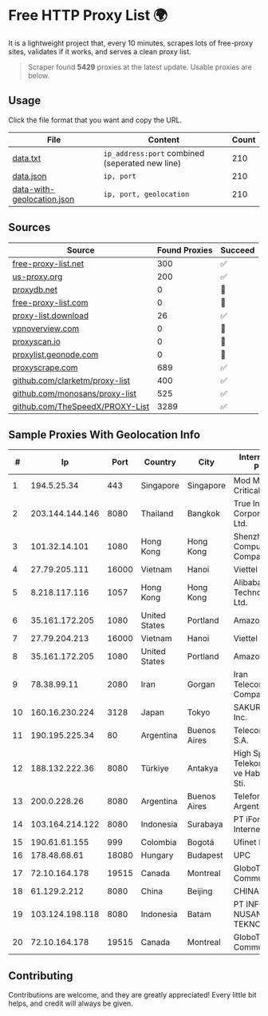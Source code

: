 
# Free HTTP Proxy List 🌍

It is a lightweight project that, every 10 minutes, scrapes lots of free-proxy sites, validates if it works, and serves a clean proxy list.


> Scraper found **5429** proxies at the latest update. Usable proxies are below.

## Usage

Click the file format that you want and copy the URL.


|File|Content|Count|
|----|-------|-----|
|[data.txt](https://raw.githubusercontent.com/themiralay/Proxy-List-World/master/data.txt)|`ip_address:port` combined (seperated new line)|210|
|[data.json](https://raw.githubusercontent.com/themiralay/Proxy-List-World/master/data.json)|`ip, port`|210|
|[data-with-geolocation.json](https://raw.githubusercontent.com/themiralay/Proxy-List-World/master/data-with-geolocation.json)|`ip, port, geolocation`|210|

## Sources

|Source|Found Proxies|Succeed|
|------|-------------|-------|
|[free-proxy-list.net](https://free-proxy-list.net)|300|✅|
|[us-proxy.org](https://www.us-proxy.org)|200|✅|
|[proxydb.net](http://proxydb.net)|0|🚫|
|[free-proxy-list.com](https://free-proxy-list.com/?page=&port=&type%5B%5D=http&type%5B%5D=https&up_time=0&search=Search)|0|🚫|
|[proxy-list.download](https://www.proxy-list.download/HTTP)|26|✅|
|[vpnoverview.com](https://vpnoverview.com/privacy/anonymous-browsing/free-proxy-servers)|0|🚫|
|[proxyscan.io](https://www.proxyscan.io)|0|🚫|
|[proxylist.geonode.com](https://proxylist.geonode.com/api/proxy-list?limit=300&page=1&sort_by=lastChecked&sort_type=desc&protocols=http,https)|0|🚫|
|[proxyscrape.com](https://api.proxyscrape.com/v2/?request=displayproxies&protocol=http&timeout=10000&country=all&ssl=all&anonymity=all)|689|✅|
|[github.com/clarketm/proxy-list](https://raw.githubusercontent.com/clarketm/proxy-list/master/proxy-list-raw.txt)|400|✅|
|[github.com/monosans/proxy-list](https://raw.githubusercontent.com/monosans/proxy-list/main/proxies/http.txt)|525|✅|
|[github.com/TheSpeedX/PROXY-List](https://raw.githubusercontent.com/TheSpeedX/PROXY-List/master/http.txt)|3289|✅|


## Sample Proxies With Geolocation Info

|#|Ip|Port|Country|City|Internet Service Provider|
|-|--|----|-------|----|-------------------------|
|1|194.5.25.34|443|Singapore|Singapore|Mod Mission Critical LLC|
|2|203.144.144.146|8080|Thailand|Bangkok|True Internet Corporation CO. Ltd.|
|3|101.32.14.101|1080|Hong Kong|Hong Kong|Shenzhen Tencent Computer Systems Company Limited|
|4|27.79.205.111|16000|Vietnam|Hanoi|Viettel Corporation|
|5|8.218.117.116|1057|Hong Kong|Hong Kong|Alibaba (US) Technology Co., Ltd.|
|6|35.161.172.205|1080|United States|Portland|Amazon.com, Inc.|
|7|27.79.204.213|16000|Vietnam|Hanoi|Viettel Corporation|
|8|35.161.172.205|1080|United States|Portland|Amazon.com, Inc.|
|9|78.38.99.11|2080|Iran|Gorgan|Iran Telecommunication Company PJS|
|10|160.16.230.224|3128|Japan|Tokyo|SAKURA Internet Inc.|
|11|190.195.225.34|80|Argentina|Buenos Aires|Telecom Argentina S.A.|
|12|188.132.222.36|8080|Türkiye|Antakya|High Speed Telekomunikasyon ve Hab. Hiz. Ltd. Sti.|
|13|200.0.228.26|8080|Argentina|Buenos Aires|Telefonica de Argentina|
|14|103.164.214.122|8080|Indonesia|Surabaya|PT iForte Global Internet|
|15|190.61.61.155|999|Colombia|Bogotá|Ufinet Panama S.A.|
|16|178.48.68.61|18080|Hungary|Budapest|UPC|
|17|72.10.164.178|19515|Canada|Montreal|GloboTech Communications|
|18|61.129.2.212|8080|China|Beijing|CHINANET|
|19|103.124.198.118|8080|Indonesia|Batam|PT INFORMASI NUSANTARA TEKNOLOGI|
|20|72.10.164.178|19515|Canada|Montreal|GloboTech Communications|



## Contributing

Contributions are welcome, and they are greatly appreciated! Every
little bit helps, and credit will always be given.

